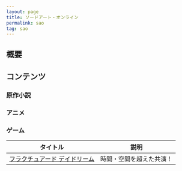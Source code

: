 ```yaml
---
layout: page
title: ソードアート・オンライン
permalink: sao
tag: sao
---
```


## 概要

## コンテンツ

### 原作小説

### アニメ

### ゲーム

|タイトル|説明|
|:--:|:--:|
|[フラクチュアード デイドリーム](./saofd)|時間・空間を超えた共演！|
